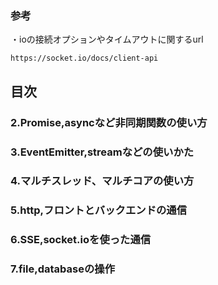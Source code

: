 ### 参考
・ioの接続オプションやタイムアウトに関するurl
```
https://socket.io/docs/client-api
```

## 目次

### 2.Promise,asyncなど非同期関数の使い方
### 3.EventEmitter,streamなどの使いかた
### 4.マルチスレッド、マルチコアの使い方
### 5.http,フロントとバックエンドの通信
### 6.SSE,socket.ioを使った通信
### 7.file,databaseの操作
